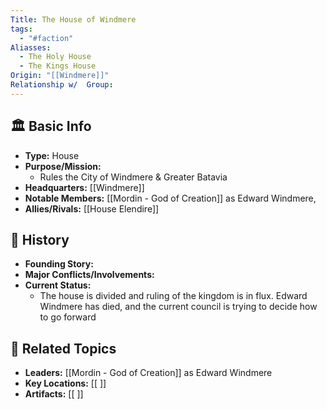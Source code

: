```yaml
---
Title: The House of Windmere
tags:
  - "#faction"
Aliasses:
  - The Holy House
  - The Kings House
Origin: "[[Windmere]]"
Relationship w/  Group:
---
```


## 🏛️ Basic Info
- **Type:** House
- **Purpose/Mission:**  
	- Rules the City of Windmere & Greater Batavia
- **Headquarters:** [[Windmere]]  
- **Notable Members:** [[Mordin - God of Creation]] as Edward Windmere,   
- **Allies/Rivals:** [[House Elendire]]  

## 📖 History
- **Founding Story:**  
- **Major Conflicts/Involvements:**  
- **Current Status:**  
	- The house is divided and ruling of the kingdom is in flux. Edward Windmere has died, and the current council is trying to decide how to go forward

## 🔗 Related Topics
- **Leaders:** [[Mordin - God of Creation]] as Edward Windmere
- **Key Locations:** [[ ]]
- **Artifacts:** [[ ]]